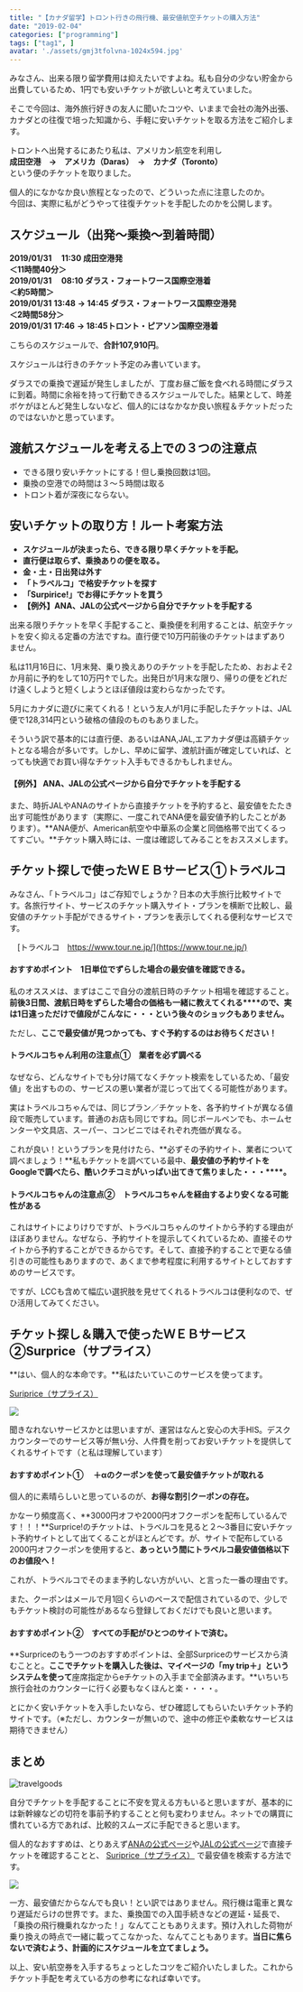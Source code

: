 ```yaml
---
title: "【カナダ留学】トロント行きの飛行機、最安値航空チケットの購入方法"
date: "2019-02-04"
categories: ["programming"]
tags: ["tag1", ]
avatar: './assets/gmj3tfolvna-1024x594.jpg'
---
```


みなさん、出来る限り留学費用は抑えたいですよね。私も自分の少ない貯金から出費しているため、1円でも安いチケットが欲しいと考えていました。

そこで今回は、海外旅行好きの友人に聞いたコツや、いままで会社の海外出張、カナダとの往復で培った知識から、手軽に安いチケットを取る方法をご紹介します。

トロントへ出発するにあたり私は、アメリカン航空を利用し  
 **成田空港　→　アメリカ（Daras）　→　カナダ（Toronto）**  
という便のチケットを取りました。

個人的になかなか良い旅程となったので、どういった点に注意したのか。  
今回は、実際に私がどうやって往復チケットを手配したのかを公開します。

## **スケジュール（出発～乗換～到着時間）**

**2019/01/31　 11:30 成田空港発  
＜11時間40分＞  
2019/01/31　 08:10 ダラス・フォートワース国際空港着  
＜約5時間＞  
2019/01/31** **13:48** **→ 14:45 ダラス・フォートワース国際空港発  
＜2時間58分＞  
2019/01/31** **17:46** **→ 18:45トロント・ピアソン国際空港着**

こちらのスケジュールで、**合計107,910円**。

スケジュールは行きのチケット予定のみ書いています。

ダラスでの乗換で遅延が発生しましたが、丁度お昼ご飯を食べれる時間にダラスに到着。時間に余裕を持って行動できるスケジュールでした。結果として、時差ボケがほとんど発生しないなど、個人的にはなかなか良い旅程＆チケットだったのではないかと思っています。

## 渡航スケジュールを考える上での３つの注意点

- できる限り安いチケットにする！但し乗換回数は1回。
- 乗換の空港での時間は３～５時間は取る
- トロント着が深夜にならない。

## 安いチケットの取り方！ルート考案方法

- **スケジュールが決まったら、できる限り早くチケットを手配。**
- **直行便は取らず、乗換ありの便を取る。**
- **金・土・日出発は外す**
- **「トラベルコ」で格安チケットを探す**
- **「Surpirice!」でお得にチケットを買う**
- **【例外】ANA、JALの公式ページから自分でチケットを手配する**

出来る限りチケットを早く手配すること、乗換便を利用することは、航空チケットを安く抑える定番の方法ですね。直行便で10万円前後のチケットはまずありません。

私は11月16日に、1月末発、乗り換えありのチケットを手配したため、おおよそ2か月前に予約をして10万円↑でした。出発日が1月末な限り、帰りの便をどれだけ遠くしようと短くしようとほぼ値段は変わらなかったです。

5月にカナダに遊びに来てくれる！という友人が1月に手配したチケットは、JAL便で128,314円という破格の値段のものもありました。

そういう訳で基本的には直行便、あるいはANA,JAL,エアカナダ便は高額チケットとなる場合が多いです。しかし、早めに留学、渡航計画が確定していれば、とっても快適でお買い得なチケット入手もできるかもしれません。

#### 【例外】 **ANA、JALの公式ページから自分でチケットを手配する**

また、時折JALやANAのサイトから直接チケットを予約すると、最安値をたたき出す可能性があります（実際に、一度これでANA便を最安値予約したことがあります）。**ANA便が、American航空や中華系の企業と同価格帯で出てくるってすごい。**チケット購入時には、一度は確認してみることをおススメします。

## チケット探しで使ったＷＥＢサービス①トラベルコ

みなさん、「トラベルコ」はご存知でしょうか？日本の大手旅行比較サイトです。各旅行サイト、サービスのチケット購入サイト・プランを横断で比較し、最安値のチケット手配ができるサイト・プランを表示してくれる便利なサービスです。

　[トラベルコ　https://www.tour.ne.jp/](https://www.tour.ne.jp/)

#### おすすめポイント　1日単位でずらした場合の最安値を確認できる。

私のオススメは、まずはここで自分の渡航日時のチケット相場を確認すること。**前後3日間、渡航日時をずらした場合の価格も一緒に教えてくれる****ので、実は1日違っただけで値段がこんなに・・・という後々のショックもありません。**

ただし、**ここで最安値が見つかっても、すぐ予約するのはお待ちください！**

#### トラベルコちゃん利用の注意点①　業者を必ず調べる

なぜなら、どんなサイトでも分け隔てなくチケット検索をしているため、「最安値」を出すものの、サービスの悪い業者が混じって出てくる可能性があります。

実はトラベルコちゃんでは、同じプラン／チケットを、各予約サイトが異なる値段で販売しています。普通のお店も同じですね。同じボールペンでも、ホームセンターや文具店、スーパー、コンビニではそれぞれ売価が異なる。

これが良い！というプランを見付けたら、**必ずその予約サイト、業者について調べましょう！**私もチケットを調べている最中、**最安値の予約サイトをGoogleで調べたら、酷いクチコミがいっぱい出てきて焦りました・・・****。**

#### トラベルコちゃんの注意点②　トラベルコちゃんを経由するより安くなる可能性がある

これはサイトによりけりですが、トラベルコちゃんのサイトから予約する理由がほぼありません。なぜなら、予約サイトを提示してくれているため、直接そのサイトから予約することができるからです。そして、直接予約することで更なる値引きの可能性もありますので、あくまで参考程度に利用するサイトとしておすすめのサービスです。

ですが、LCCも含めて幅広い選択肢を見せてくれるトラベルコは便利なので、ぜひ活用してみてください。

## チケット探し＆購入で使ったＷＥＢサービス②Surprice（サプライス）

**はい、個人的な本命です。**私はたいていこのサービスを使ってます。

[Suriprice（サプライス）](//ck.jp.ap.valuecommerce.com/servlet/referral?sid=3475678&pid=885997361)

[![](//ad.jp.ap.valuecommerce.com/servlet/gifbanner?sid=3475678&pid=885997387)](//ck.jp.ap.valuecommerce.com/servlet/referral?sid=3475678&pid=885997387)

聞きなれないサービスかとは思いますが、運営はなんと安心の大手HIS。デスクカウンターでのサービス等が無い分、人件費を削ってお安いチケットを提供してくれるサイトです（と私は理解しています）

#### おすすめポイント① 　＋αのクーポンを使って最安値チケットが取れる

個人的に素晴らしいと思っているのが、**お得な割引クーポンの存在。**

かなーり頻度高く、**3000円オフや2000円オフクーポンを配布しているんです！！！**Surprice!のチケットは、トラベルコを見ると２～3番目に安いチケット予約サイトとして出てくることがほとんどです。が、サイトで配布している2000円オフクーポンを使用すると、**あっという間にトラベルコ最安値価格以下のお値段へ！**

これが、トラベルコでそのまま予約しない方がいい、と言った一番の理由です。

また、クーポンはメールで月1回くらいのペースで配信されているので、少しでもチケット検討の可能性があるなら登録しておくだけでも良いと思います。

#### おすすめポイント②　すべての手配がひとつのサイトで済む。

**Surpriceのもう一つのおすすめポイントは、全部Surpriceのサービスから済むことと。**ここでチケットを購入した後は、マイページの「my trip＋」というシステムを使って**座席指定からeチケットの入手まで全部済みます。**いちいち旅行会社のカウンターに行く必要もなくほんと楽・・・・。

とにかく安いチケットを入手したいなら、ぜひ確認してもらいたいチケット予約サイトです。（※ただし、カウンターが無いので、途中の修正や柔軟なサービスは期待できません）

## まとめ

![travelgoods](assets/qyaka7w5umy-1024x809.jpg)

自分でチケットを手配することに不安を覚える方もいると思いますが、基本的には新幹線などの切符を事前予約することと何も変わりません。ネットでの購買に慣れている方であれば、比較的スムーズに手配できると思います。

個人的なおすすめは、とりあえず[ANAの公式ページ](https://www.ana.co.jp/ja/jp/international/)や[JALの公式ページ](https://click.linksynergy.com/fs-bin/click?id=ZdtLoQb7B2w&offerid=426941.26&type=3&subid=0)で直接チケットを確認することと、 [Suriprice（サプライス）](https://ck.jp.ap.valuecommerce.com/servlet/referral?sid=3475678&pid=885997361) で最安値を検索する方法です。

[![](//ad.jp.ap.valuecommerce.com/servlet/gifbanner?sid=3475678&pid=885997411)](//ck.jp.ap.valuecommerce.com/servlet/referral?sid=3475678&pid=885997411)

一方、最安値だからなんでも良い！とい訳ではありません。飛行機は電車と異なり遅延だらけの世界です。また、乗換国での入国手続きなどの遅延・延長で、「乗換の飛行機乗れなかった！」なんてこともありえます。預け入れした荷物が乗り換えの時点で一緒に載ってこなかった、なんてこともあります。**当日に焦らないで済むよう、計画的にスケジュールを立てましょう。**

以上、安い航空券を入手するちょっとしたコツをご紹介いたしました。これからチケット手配を考えている方の参考になれば幸いです。

